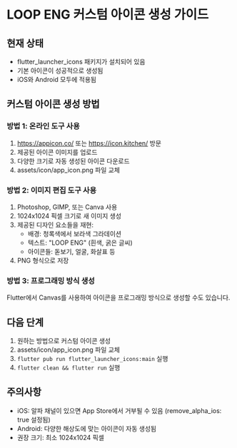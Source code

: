 # LOOP ENG 커스텀 아이콘 생성 가이드

## 현재 상태
- flutter_launcher_icons 패키지가 설치되어 있음
- 기본 아이콘이 성공적으로 생성됨
- iOS와 Android 모두에 적용됨

## 커스텀 아이콘 생성 방법

### 방법 1: 온라인 도구 사용
1. https://appicon.co/ 또는 https://icon.kitchen/ 방문
2. 제공된 아이콘 이미지를 업로드
3. 다양한 크기로 자동 생성된 아이콘 다운로드
4. assets/icon/app_icon.png 파일 교체

### 방법 2: 이미지 편집 도구 사용
1. Photoshop, GIMP, 또는 Canva 사용
2. 1024x1024 픽셀 크기로 새 이미지 생성
3. 제공된 디자인 요소들을 재현:
   - 배경: 청록색에서 보라색 그라데이션
   - 텍스트: "LOOP ENG" (흰색, 굵은 글씨)
   - 아이콘들: 돋보기, 얼굴, 화살표 등
4. PNG 형식으로 저장

### 방법 3: 프로그래밍 방식 생성
Flutter에서 Canvas를 사용하여 아이콘을 프로그래밍 방식으로 생성할 수도 있습니다.

## 다음 단계
1. 원하는 방법으로 커스텀 아이콘 생성
2. assets/icon/app_icon.png 파일 교체
3. `flutter pub run flutter_launcher_icons:main` 실행
4. `flutter clean && flutter run` 실행

## 주의사항
- iOS: 알파 채널이 있으면 App Store에서 거부될 수 있음 (remove_alpha_ios: true 설정됨)
- Android: 다양한 해상도에 맞는 아이콘이 자동 생성됨
- 권장 크기: 최소 1024x1024 픽셀
